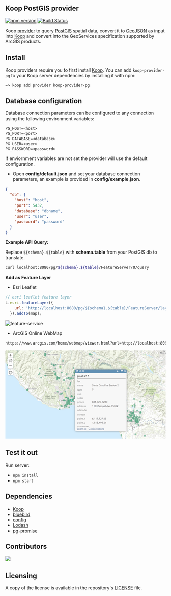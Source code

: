 ## Koop PostGIS provider
[![npm version][npm-img]][npm-url]
[![Build Status][ci-img]][ci-url]

[npm-img]: https://img.shields.io/npm/v/koop-provider-pg.svg?style=flat-square
[npm-url]: https://www.npmjs.com/package/koop-provider-pg
[ci-img]: https://travis-ci.org/doneill/koop-provider-pg.svg?branch=main
[ci-url]: https://travis-ci.org/doneill/koop-provider-pg

Koop [provider](https://koopjs.github.io/docs/usage/provider) to query [PostGIS](https://postgis.net/) spatial data, convert it to [GeoJSON](https://geojson.org/) as input into [Koop](https://koopjs.github.io/) and convert into the GeoServices specification supported by ArcGIS products.

## Install

Koop providers require you to first install [Koop](https://koopjs.github.io/).  You can add `koop-provider-pg` to your Koop server dependencies by installing it with npm:

```
=> koop add provider koop-provider-pg
```

## Database configuration

Database connection parameters can be configured to any connection using the following environment variables:

```
PG_HOST=<host>
PG_PORT=<port>
PG_DATABASE=<database>
PG_USER=<user>
PG_PASSWORD=<password>
```

If enviornment variables are not set the provider will use the default configuration.

- Open **config/default.json** and set your database connection parameters, an example is provided in **config/example.json**.

```json
{
  "db": {
    "host": "host",
    "port": 5432,
    "database": "dbname",
    "user": "user",
    "password": "password"
  }
}
```

**Example API Query:**

Replace `${schema}.${table}` with **schema.table** from your PostGIS db to translate.

```bash
curl localhost:8080/pg/${schema}.${table}/FeatureServer/0/query
```

**Add as Feature Layer**

- Esri Leaflet

```javascript
// esri leaflet feature layer
L.esri.featureLayer({
    url: 'http://localhost:8080/pg/${schema}.${table}/FeatureServer/layers'
  }).addTo(map);
````

![feature-service](./assets/postgis-feature-service.png)

- ArcGIS Online WebMap

```bash
https://www.arcgis.com/home/webmap/viewer.html?url=http://localhost:8080/pg/${schema}.${table}/FeatureServer/
```

![agol feature-service](./assets/postgis-agol-featureservice.png)

## Test it out
Run server:
- `npm install`
- `npm start`

## Dependencies
- [Koop](https://koopjs.github.io/)
- [bluebird](http://bluebirdjs.com/docs/getting-started.html)
- [config](https://lorenwest.github.io/node-config/)
- [Lodash](https://lodash.com/)
- [pg-promise](https://vitaly-t.github.io/pg-promise/)

## Contributors
<a href="https://github.com/doneill/koop-provider-pg/graphs/contributors">
  <img src="https://contributors-img.web.app/image?repo=doneill/koop-provider-pg" />
</a>

## Licensing
A copy of the license is available in the repository's [LICENSE](LICENSE) file.